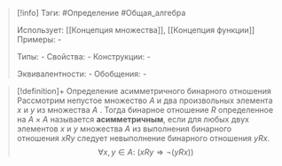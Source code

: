 > [!info]
> Тэги: #Определение #Общая_алгебра 
> 
> Использует: [[Концепция множества]], [[Концепция функции]]
> Примеры: *-*
> 
> Типы: *-*
> Свойства: *-*
> Конструкции: *-*
> 
> Эквивалентности: *-*
> Обобщения: *-*

> [!definition]+ Определение асимметричного бинарного отношения
> Рассмотрим непустое множество $A$ и два произвольных элемента $x$ и $y$ из множества $A$ . Тогда бинарное отношение $R$ определенное на $A \times A$ называется **асимметричным**, если для любых двух элементов $x$ и $y$ множества $A$ из выполнения бинарного отношения $xRy$ следует невыполнение бинарного отношения $yRx$. 
> $$\forall x,y \in A: \ (xRy \Rightarrow \neg (yRx))$$